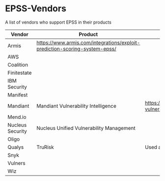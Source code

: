 # EPSS-Vendors
A list of vendors who support EPSS in their products

| Vendor | Product | Link | Notes |
| ----------- | ----------- | ----------- | ----------- |
| Armis |https://www.armis.com/integrations/exploit-prediction-scoring-system-epss/|
| AWS |
| Coalition |
| Finitestate |
|IBM Security|
| Manifest |
| Mandiant | Mandiant Vulnerability Intelligence |https://www.mandiant.com/resources/blog/enhanced-vulnerability-intelligence||
| Mend.io |
| Nucleus Security | Nucleus Unified Vulnerability Management| |
| Oligo | | |
| Qualys | TruRisk | Used as a variable in part of the TruRisk Score | |
| Snyk | | | |
| Vulners | | |
| Wiz | | |
